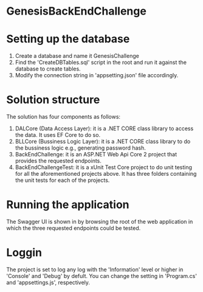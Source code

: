 # GenesisBackEndChallenge

# Setting up the database
1. Create a database and name it GenesisChallenge
2. Find the 'CreateDBTables.sql' script in the root and run it against the database to create tables.
3. Modify the connection string in 'appsetting.json' file accordingly.

# Solution structure
The solution has four components as follows:
1. DALCore (Data Access Layer): it is a .NET CORE class library to access the data. It uses EF Core to do so.
2. BLLCore (Bussiness Logic Layer): it is a .NET CORE class library to do the bussiness logic e.g., generating password hash.
3. BackEndChallenge: it is an ASP.NET Web Api Core 2 project that provides the requested endpoints.
4. BackEndChallengeTest: it is a xUnit Test Core project to do unit testing for all the aforementioned projects above. It has three folders containing the unit tests for each of the projects.

# Running the application
The Swagger UI is shown in by browsing the root of the web application in which the three requested endpoints could be tested.

# Loggin
The project is set to log any log with the 'Information' level or higher in 'Console' and 'Debug' by defult. You can change the setting in 'Program.cs' and 'appsettings.js', respectively.
